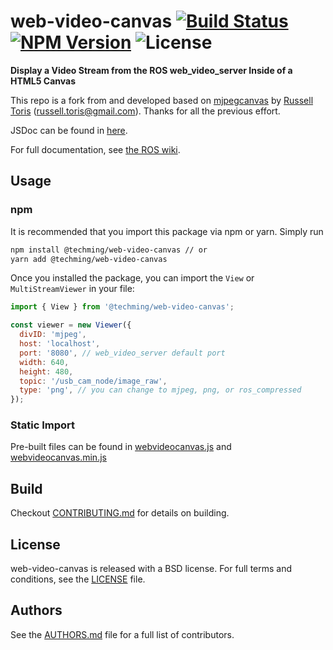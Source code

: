 # web-video-canvas [![Build Status](https://img.shields.io/github/workflow/status/techming/web-video-canvas/CI)](https://github.com/Techming/web-video-canvas/actions) [![NPM Version](https://img.shields.io/npm/v/@techming/web-video-canvas)](https://www.npmjs.com/package/@techming/web-video-canvas) ![License](https://img.shields.io/npm/l/@techming/web-video-canvas)

**Display a Video Stream from the ROS web_video_server Inside of a HTML5 Canvas**

This repo is a fork from and developed based on [mjpegcanvas](https://github.com/rctoris/mjpegcanvasjs) by [Russell Toris](https://github.com/rctoris) (russell.toris@gmail.com). Thanks for all the previous effort.

JSDoc can be found in [here](https://techming.github.io/web-video-canvas). 

For full documentation, see [the ROS wiki](https://wiki.ros.org/web_video_canvas).

## Usage

### npm

It is recommended that you import this package via npm or yarn. Simply run

```bash
npm install @techming/web-video-canvas // or
yarn add @techming/web-video-canvas
```

Once you installed the package, you can import the `View` or `MultiStreamViewer` in your file:

```javascript
import { View } from '@techming/web-video-canvas';

const viewer = new Viewer({
  divID: 'mjpeg',
  host: 'localhost',
  port: '8080', // web_video_server default port
  width: 640,
  height: 480,
  topic: '/usb_cam_node/image_raw',
  type: 'png', // you can change to mjpeg, png, or ros_compressed
});
```

### Static Import

Pre-built files can be found in [webvideocanvas.js](build/webvideocanvas.js) and [webvideocanvas.min.js](build/webvideocanvas.min.js)

## Build

Checkout [CONTRIBUTING.md](CONTRIBUTING.md) for details on building.

## License

web-video-canvas is released with a BSD license. For full terms and conditions, see the [LICENSE](LICENSE) file.

## Authors

See the [AUTHORS.md](AUTHORS.md) file for a full list of contributors.
